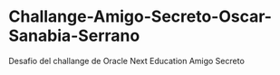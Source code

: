 # Challange-Amigo-Secreto-Oscar-Sanabia-Serrano
Desafio del challange de Oracle Next Education Amigo Secreto
